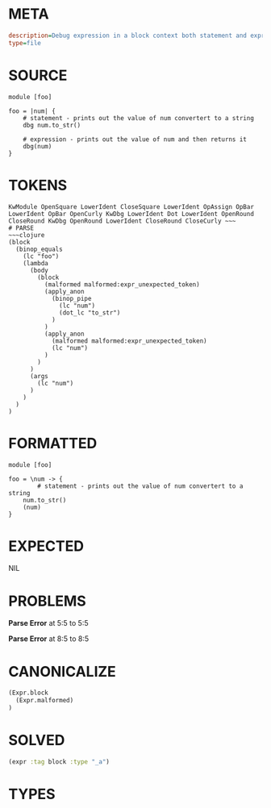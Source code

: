 # META
~~~ini
description=Debug expression in a block context both statement and expression versions
type=file
~~~
# SOURCE
~~~roc
module [foo]

foo = |num| {
    # statement - prints out the value of num convertert to a string
    dbg num.to_str()

    # expression - prints out the value of num and then returns it
    dbg(num)
}
~~~
# TOKENS
~~~text
KwModule OpenSquare LowerIdent CloseSquare LowerIdent OpAssign OpBar LowerIdent OpBar OpenCurly KwDbg LowerIdent Dot LowerIdent OpenRound CloseRound KwDbg OpenRound LowerIdent CloseRound CloseCurly ~~~
# PARSE
~~~clojure
(block
  (binop_equals
    (lc "foo")
    (lambda
      (body
        (block
          (malformed malformed:expr_unexpected_token)
          (apply_anon
            (binop_pipe
              (lc "num")
              (dot_lc "to_str")
            )
          )
          (apply_anon
            (malformed malformed:expr_unexpected_token)
            (lc "num")
          )
        )
      )
      (args
        (lc "num")
      )
    )
  )
)
~~~
# FORMATTED
~~~roc
module [foo]

foo = \num -> {
		# statement - prints out the value of num convertert to a string
	num.to_str()
	(num)
}
~~~
# EXPECTED
NIL
# PROBLEMS
**Parse Error**
at 5:5 to 5:5

**Parse Error**
at 8:5 to 8:5

# CANONICALIZE
~~~clojure
(Expr.block
  (Expr.malformed)
)
~~~
# SOLVED
~~~clojure
(expr :tag block :type "_a")
~~~
# TYPES
~~~roc
~~~

